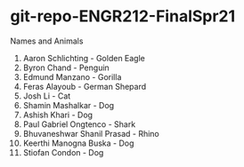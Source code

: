 # git-repo-ENGR212-FinalSpr21
Names and Animals

1. Aaron Schlichting - Golden Eagle
2. Byron Chand - Penguin
3. Edmund Manzano - Gorilla
4. Feras Alayoub - German Shepard
5. Josh Li - Cat
6. Shamin Mashalkar - Dog
7. Ashish Khari - Dog
8. Paul Gabriel Ongtenco - Shark
9. Bhuvaneshwar Shanil Prasad - Rhino
10. Keerthi Manogna Buska - Dog
11. Stiofan Condon - Dog

